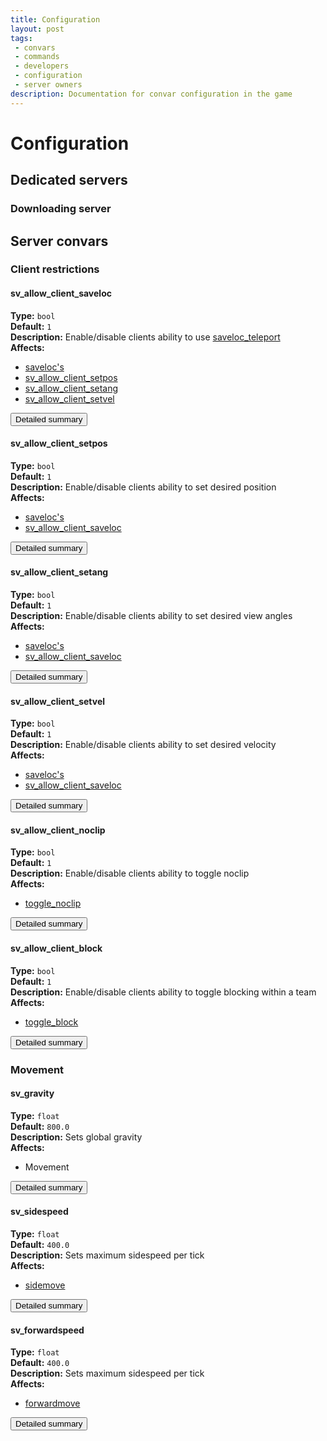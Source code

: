 ```yaml
---
title: Configuration
layout: post
tags: 
 - convars
 - commands
 - developers
 - configuration
 - server owners
description: Documentation for convar configuration in the game
---
```


# Configuration

## Dedicated servers

### Downloading server

## Server convars

### Client restrictions

#### sv_allow_client_saveloc

__Type:__ `bool`  
__Default:__ `1`  
__Description:__ Enable/disable clients ability to use [saveloc_teleport](commands#saveloc_teleport)  
__Affects:__

* [saveloc's](commands#saveloc)
* [sv_allow_client_setpos](#sv_allow_client_setpos)
* [sv_allow_client_setang](#sv_allow_client_setang)
* [sv_allow_client_setvel](#sv_allow_client_setvel)

<a href="convars/sv_allow_client_saveloc"><button class="btn btn-primary">Detailed summary</button></a>

#### sv_allow_client_setpos

__Type:__ `bool`  
__Default:__ `1`  
__Description:__ Enable/disable clients ability to set desired position  
__Affects:__

* [saveloc's](commands#saveloc)
* [sv_allow_client_saveloc](#sv_allow_client_saveloc)

<a href="convars/sv_allow_client_setpos"><button class="btn btn-primary">Detailed summary</button></a>

#### sv_allow_client_setang

__Type:__ `bool`  
__Default:__ `1`  
__Description:__ Enable/disable clients ability to set desired view angles  
__Affects:__

* [saveloc's](commands#saveloc)
* [sv_allow_client_saveloc](#sv_allow_client_saveloc)

<a href="convars/sv_allow_client_setang"><button class="btn btn-primary">Detailed summary</button></a>

#### sv_allow_client_setvel

__Type:__ `bool`  
__Default:__ `1`  
__Description:__ Enable/disable clients ability to set desired velocity  
__Affects:__

* [saveloc's](commands#saveloc)
* [sv_allow_client_saveloc](#sv_allow_client_saveloc)

<a href="convars/sv_allow_client_setvel"><button class="btn btn-primary">Detailed summary</button></a>

#### sv_allow_client_noclip

__Type:__ `bool`  
__Default:__ `1`  
__Description:__ Enable/disable clients ability to toggle noclip  
__Affects:__

* [toggle_noclip](commands#toggle_noclip)

<a href="convars/sv_allow_client_noclip"><button class="btn btn-primary">Detailed summary</button></a>

#### sv_allow_client_block

__Type:__ `bool`  
__Default:__ `1`  
__Description:__ Enable/disable clients ability to toggle blocking within a team  
__Affects:__

* [toggle_block](commands#toggle_block)

<a href="convars/sv_allow_client_block"><button class="btn btn-primary">Detailed summary</button></a>

### Movement

#### sv_gravity

__Type:__ `float`  
__Default:__ `800.0`  
__Description:__ Sets global gravity  
__Affects:__

* Movement

<a href="convars/sv_gravity"><button class="btn btn-primary">Detailed summary</button></a>

#### sv_sidespeed

__Type:__ `float`  
__Default:__ `400.0`  
__Description:__ Sets maximum sidespeed per tick  
__Affects:__

* [sidemove](commands#sourcemod-TODO)

<a href="convars/sv_sidespeed"><button class="btn btn-primary">Detailed summary</button></a>

#### sv_forwardspeed

__Type:__ `float`  
__Default:__ `400.0`  
__Description:__ Sets maximum sidespeed per tick  
__Affects:__

* [forwardmove](commands#sourcemod-TODO)

<a href="convars/sv_forwardspeed"><button class="btn btn-primary">Detailed summary</button></a>
